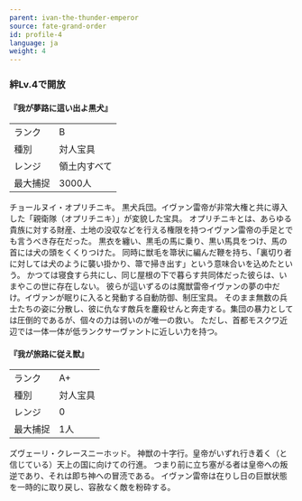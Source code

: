 ```yaml
---
parent: ivan-the-thunder-emperor
source: fate-grand-order
id: profile-4
language: ja
weight: 4
---
```


### 絆Lv.4で開放

#### 『我が夢路に這い出よ黒犬』

<table>
  <tr><td>ランク</td><td>B</td></tr>
  <tr><td>種別</td><td>対人宝具</td></tr>
  <tr><td>レンジ</td><td>領土内すべて</td></tr>
  <tr><td>最大捕捉</td><td>3000人</td></tr>
</table>

チョールヌイ・オプリチニキ。
黒犬兵団。イヴァン雷帝が非常大権と共に導入した「親衛隊（オプリチニキ）」が変貌した宝具。
オプリチニキとは、あらゆる貴族に対する財産、土地の没収などを行える権限を持つイヴァン雷帝の手足とでも言うべき存在だった。
黒衣を纏い、黒毛の馬に乗り、黒い馬具をつけ、馬の首には犬の頭をくくりつけた。
同時に獣毛を箒状に編んだ鞭を持ち、「裏切り者に対しては犬のように襲い掛かり、箒で掃き出す」という意味合いを込めたという。
かつては寝食すら共にし、同じ屋根の下で暮らす共同体だった彼らは、いまやこの世に存在しない。
彼らが這いずるのは魔獣雷帝イヴァンの夢の中だけ。イヴァンが眠りに入ると発動する自動防御、制圧宝具。
そのまま無数の兵士たちの姿に分散し、彼に仇なす敵兵を鏖殺せんと奔走する。集団の暴力としては圧倒的であるが、個々の力は弱いのが唯一の救い。
ただし、首都モスクワ近辺では一体一体が低ランクサーヴァントに近しい力を持つ。

#### 『我が旅路に従え獣』

<table>
  <tr><td>ランク</td><td>A+</td></tr>
  <tr><td>種別</td><td>対人宝具</td></tr>
  <tr><td>レンジ</td><td>0</td></tr>
  <tr><td>最大捕捉</td><td>1人</td></tr>
</table>


ズヴェーリ・クレースニーホッド。
神獣の十字行。皇帝がいずれ行き着く（と信じている）天上の国に向けての行進。
つまり前に立ち塞がる者は皇帝への叛逆であり、それは即ち神への冒涜である。
イヴァン雷帝は在りし日の巨獣状態を一時的に取り戻し、容赦なく敵を粉砕する。
